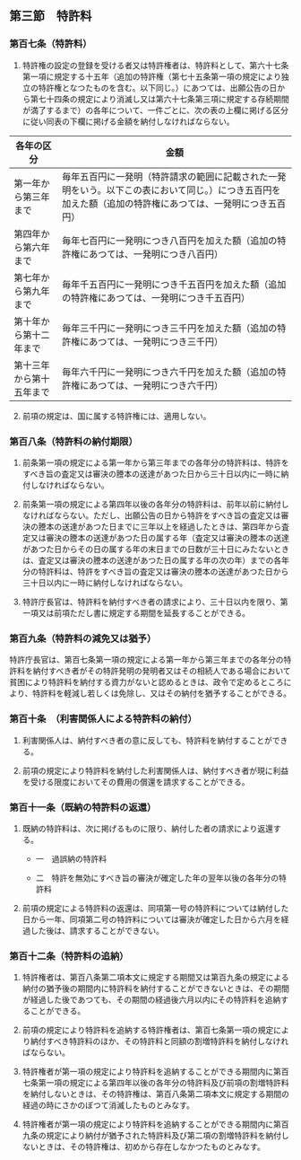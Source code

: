 ## 第三節　特許料

### 第百七条（特許料）
1. 特許権の設定の登録を受ける者又は特許権者は、特許料として、第六十七条第一項に規定する十五年（追加の特許権（第七十五条第一項の規定により独立の特許権となつたものを含む。以下同じ。）にあつては、出願公告の日から第七十四条の規定により消滅し又は第六十七条第三項に規定する存続期間が満了するまで）の各年について、一件ごとに、次の表の上欄に掲げる区分に従い同表の下欄に掲げる金額を納付しなければならない。

| 各年の区分 |金額|
| ---|---|
|第一年から第三年まで|毎年五百円に一発明（特許請求の範囲に記載された一発明をいう。以下この表において同じ。）につき五百円を加えた額（追加の特許権にあつては、一発明につき五百円）|
|第四年から第六年まで|毎年七百円に一発明につき八百円を加えた額（追加の特許権にあつては、一発明につき八百円）|
|第七年から第九年まで|毎年千五百円に一発明につき千五百円を加えた額（追加の特許権にあつては、一発明につき千五百円）|
|第十年から第十二年まで|毎年三千円に一発明につき三千円を加えた額（追加の特許権にあつては、一発明につき三千円）|
|第十三年から第十五年まで|毎年六千円に一発明につき六千円を加えた額（追加の特許権にあつては、一発明につき六千円）|
2. 前項の規定は、国に属する特許権には、適用しない。

### 第百八条（特許料の納付期限）
1. 前条第一項の規定による第一年から第三年までの各年分の特許料は、特許をすべき旨の査定又は審決の謄本の送達があつた日から三十日以内に一時に納付しなければならない。

2. 前条第一項の規定による第四年以後の各年分の特許料は、前年以前に納付しなければならない。ただし、出願公告の日から特許をすべき旨の査定又は審決の謄本の送達があつた日までに三年以上を経過したときは、第四年から査定又は審決の謄本の送達があつた日の属する年（査定又は審決の謄本の送達があつた日からその日の属する年の末日までの日数が三十日にみたないときは、査定又は審決の謄本の送達があつた日の属する年の次の年）までの各年分の特許料は、特許をすべき旨の査定又は審決の謄本の送達があつた日から三十日以内に一時に納付しなければならない。

3. 特許庁長官は、特許料を納付すべき者の請求により、三十日以内を限り、第一項又は前項ただし書に規定する期間を延長することができる。

### 第百九条（特許料の減免又は猶予）
特許庁長官は、第百七条第一項の規定による第一年から第三年までの各年分の特許料を納付すべき者がその特許発明の発明者又はその相続人である場合において貧困により特許料を納付する資力がないと認めるときは、政令で定めるところにより、特許料を軽減し若しくは免除し、又はその納付を猶予することができる。

### 第百十条　（利害関係人による特許料の納付）
1. 利害関係人は、納付すべき者の意に反しても、特許料を納付することができる。

2. 前項の規定により特許料を納付した利害関係人は、納付すべき者が現に利益を受ける限度においてその費用の償還を請求することができる。

### 第百十一条（既納の特許料の返還）
1. 既納の特許料は、次に掲げるものに限り、納付した者の請求により返還する。

    - 一　過誤納の特許料

    - 二　特許を無効にすべき旨の審決が確定した年の翌年以後の各年分の特許料

2. 前項の規定による特許料の返還は、同項第一号の特許料については納付した日から一年、同項第二号の特許料については審決が確定した日から六月を経過した後は、請求することができない。

### 第百十二条（特許料の追納）
1. 特許権者は、第百八条第二項本文に規定する期間又は第百九条の規定による納付の猶予後の期間内に特許料を納付することができないときは、その期間が経過した後であつても、その期間の経過後六月以内にその特許料を追納することができる。

2. 前項の規定により特許料を追納する特許権者は、第百七条第一項の規定により納付すべき特許料のほか、その特許料と同額の割増特許料を納付しなければならない。

3. 特許権者が第一項の規定により特許料を追納することができる期間内に第百七条第一項の規定による第四年以後の各年分の特許料及び前項の割増特許料を納付しないときは、その特許権は、第百八条第二項本文に規定する期間の経過の時にさかのぼつて消滅したものとみなす。

4. 特許権者が第一項の規定により特許料を追納することができる期間内に第百九条の規定により納付が猶予された特許料及び第二項の割増特許料を納付しないときは、その特許権は、初めから存在しなかつたものとみなす。
